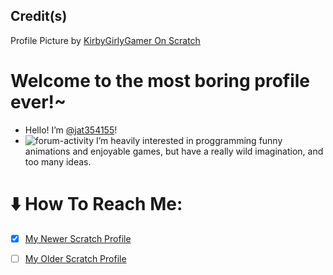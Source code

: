 ## **Credit(s)**
Profile Picture by [KirbyGirlyGamer On Scratch](https://scratch.mit.edu/users/KirbyGirlyGamer "ChickenDogg on DeviantArt")

# Welcome to the most boring profile ever!~

- Hello! I’m [@jat354155](https://github.com/jat354155/jat354155/blob/main/README.md#welcome-to-the-most-boring-profile-ever/ "Contact Methods")!
- ![forum-activity](https://user-images.githubusercontent.com/91216411/163730040-3731b979-3fc5-4f05-a6fa-a4e5acccc4fe.svg) I’m heavily interested in proggramming funny animations and enjoyable games, but have a really wild imagination, and too many ideas.

# ⬇️ How To Reach Me:

- [x] [My Newer Scratch Profile](https://scratch.mit.edu/users/n0t-f4k3r/ "My Newer Scratch Profile")

- [ ] [My Older Scratch Profile](https://scratch.mit.edu/users/jat354155/ "My Older Scratch Profile")

<!---
If you can read this, you 99% are sneaky enough that you wouldn't follow my scratch... jouldja' do that for me?
--->
